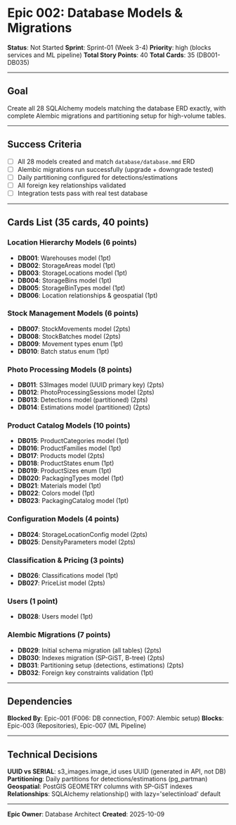 # Epic 002: Database Models & Migrations

**Status**: Not Started
**Sprint**: Sprint-01 (Week 3-4)
**Priority**: high (blocks services and ML pipeline)
**Total Story Points**: 40
**Total Cards**: 35 (DB001-DB035)

---

## Goal

Create all 28 SQLAlchemy models matching the database ERD exactly, with complete Alembic migrations and partitioning setup for high-volume tables.

---

## Success Criteria

- [ ] All 28 models created and match `database/database.mmd` ERD
- [ ] Alembic migrations run successfully (upgrade + downgrade tested)
- [ ] Daily partitioning configured for detections/estimations
- [ ] All foreign key relationships validated
- [ ] Integration tests pass with real test database

---

## Cards List (35 cards, 40 points)

### Location Hierarchy Models (6 points)
- **DB001**: Warehouses model (1pt)
- **DB002**: StorageAreas model (1pt)
- **DB003**: StorageLocations model (1pt)
- **DB004**: StorageBins model (1pt)
- **DB005**: StorageBinTypes model (1pt)
- **DB006**: Location relationships & geospatial (1pt)

### Stock Management Models (6 points)
- **DB007**: StockMovements model (2pts)
- **DB008**: StockBatches model (2pts)
- **DB009**: Movement types enum (1pt)
- **DB010**: Batch status enum (1pt)

### Photo Processing Models (8 points)
- **DB011**: S3Images model (UUID primary key) (2pts)
- **DB012**: PhotoProcessingSessions model (2pts)
- **DB013**: Detections model (partitioned) (2pts)
- **DB014**: Estimations model (partitioned) (2pts)

### Product Catalog Models (10 points)
- **DB015**: ProductCategories model (1pt)
- **DB016**: ProductFamilies model (1pt)
- **DB017**: Products model (2pts)
- **DB018**: ProductStates enum (1pt)
- **DB019**: ProductSizes enum (1pt)
- **DB020**: PackagingTypes model (1pt)
- **DB021**: Materials model (1pt)
- **DB022**: Colors model (1pt)
- **DB023**: PackagingCatalog model (1pt)

### Configuration Models (4 points)
- **DB024**: StorageLocationConfig model (2pts)
- **DB025**: DensityParameters model (2pts)

### Classification & Pricing (3 points)
- **DB026**: Classifications model (1pt)
- **DB027**: PriceList model (2pts)

### Users (1 point)
- **DB028**: Users model (1pt)

### Alembic Migrations (7 points)
- **DB029**: Initial schema migration (all tables) (2pts)
- **DB030**: Indexes migration (SP-GiST, B-tree) (2pts)
- **DB031**: Partitioning setup (detections, estimations) (2pts)
- **DB032**: Foreign key constraints validation (1pt)

---

## Dependencies

**Blocked By**: Epic-001 (F006: DB connection, F007: Alembic setup)
**Blocks**: Epic-003 (Repositories), Epic-007 (ML Pipeline)

---

## Technical Decisions

**UUID vs SERIAL**: s3_images.image_id uses UUID (generated in API, not DB)
**Partitioning**: Daily partitions for detections/estimations (pg_partman)
**Geospatial**: PostGIS GEOMETRY columns with SP-GiST indexes
**Relationships**: SQLAlchemy relationship() with lazy='selectinload' default

---

**Epic Owner**: Database Architect
**Created**: 2025-10-09
